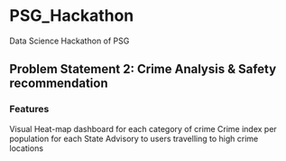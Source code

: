 # PSG_Hackathon
Data Science Hackathon of PSG

## Problem Statement 2: Crime Analysis & Safety recommendation

### Features

Visual Heat-map dashboard for each category of crime
Crime index per population for each State
Advisory to users travelling to high crime locations
